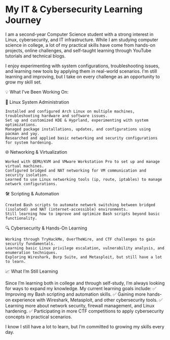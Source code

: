 <h1> My IT & Cybersecurity Learning Journey</h1>

I am a second-year Computer Science student with a strong interest in Linux, cybersecurity, and IT infrastructure. While I am studying computer science in college, a lot of my practical skills have come from hands-on projects, online challenges, and self-taught learning through YouTube tutorials and technical blogs.

I enjoy experimenting with system configurations, troubleshooting issues, and learning new tools by applying them in real-world scenarios. I'm still learning and improving, but I take on every challenge as an opportunity to grow my skill set.

💡 What I’ve Been Working On:

🔧 Linux System Administration

    Installed and configured Arch Linux on multiple machines, troubleshooting hardware and software issues.
    Set up and customized KDE & Hyprland, experimenting with system optimizations.
    Managed package installations, updates, and configurations using pacman and yay.
    Researched and applied basic networking and security configurations for system hardening.

🌐 Networking & Virtualization

    Worked with QEMU/KVM and VMware Workstation Pro to set up and manage virtual machines.
    Configured bridged and NAT networking for VM communication and security isolation.
    Learned to use Linux networking tools (ip, route, iptables) to manage network configurations.

🛠️ Scripting & Automation

    Created Bash scripts to automate network switching between bridged (isolated) and NAT (internet-accessible) environments.
    Still learning how to improve and optimize Bash scripts beyond basic functionality.

🔍 Cybersecurity & Hands-On Learning

    Working through TryHackMe, OverTheWire, and CTF challenges to gain security fundamentals.
    Learning basic Linux privilege escalation, vulnerability analysis, and enumeration techniques.
    Exploring Wireshark, Burp Suite, and Metasploit, but still have a lot to learn.

📈 What I’m Still Learning

Since I’m learning both in college and through self-study, I’m always looking for ways to expand my knowledge. My current learning goals include:
✅ Improving my Bash scripting and automation skills.
✅ Gaining more hands-on experience with Wireshark, Metasploit, and other cybersecurity tools.
✅ Learning more about network security, firewall management, and Linux hardening.
✅ Participating in more CTF competitions to apply cybersecurity concepts in practical scenarios.

I know I still have a lot to learn, but I’m committed to growing my skills every day.
